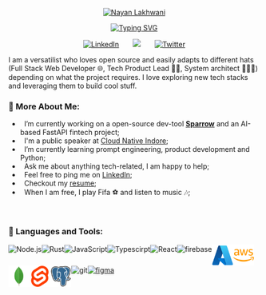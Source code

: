 <p align="center">
  <a href="https://github.com/LordNayan">
    <img src="https://github.com/LordNayan/LordNayan/assets/51285263/7cafae00-5aac-4376-8e7a-8bbfcd6e8037" alt="Nayan Lakhwani" /></a>
</p>


<p align="center">
<a href="#"><img src="https://readme-typing-svg.demolab.com?font=Fira+Code&duration=2500&pause=1000&color=F75D7E&center=true&random=true&width=435&lines=5%2B+years+of+coding+experience;Experienced+Fullstack+Developer;Always+learning+new+things;Cloud+enthusiast+and+CNCF+speaker;Open+source+contributor" alt="Typing SVG" /></a>
</p>

<!-- Social icons section -->
<p align="center">
  &#8287;&#8287;&#8287;&#8287;&#8287;
  <a href="https://www.linkedin.com/in/nayan-lakhwani/"><img width="32px" alt="LinkedIn" title="LinkedIn" src="https://i.imgur.com/yRpa1dQ.png"/></a>
  &#8287;&#8287;&#8287;&#8287;&#8287;
  <a href="https://discordapp.com/users/nayan1306" alt="Discord" title="Dev Pro Tips Discord Server"><img width="32px" src="https://i.imgur.com/OViZO8J.png"/></a>
  &#8287;&#8287;&#8287;&#8287;&#8287;
  <a href="https://twitter.com/nayandcool"><img width="32px" alt="Twitter" title="Twitter" src="https://i.imgur.com/AixJgnm.png"/></a>
  &#8287;&#8287;&#8287;&#8287;&#8287;
</p>

I am a versatilist who loves open source and easily adapts to different hats (Full Stack Web Developer 🌐, Tech Product Lead 👨‍💻, System architect 👷🏻‍♂️) depending on what the project requires. I love exploring new tech stacks and leveraging them to build cool stuff. 


### 🧐 More About Me:

- &nbsp; I’m currently working on a open-source dev-tool [**Sparrow**](https://github.com/sparrowapp-dev/sparrow-app) and an AI-based FastAPI fintech project;
- &nbsp; I'm a public speaker at [Cloud Native Indore](https://community.cncf.io/cloud-native-indore/);
- &nbsp; I’m currently learning prompt engineering, product development and Python; 
- &nbsp; Ask me about anything tech-related, I am happy to help;
- &nbsp; Feel free to ping me on [LinkedIn](https://www.linkedin.com/in/nayan-lakhwani/);
- &nbsp; Checkout my [resume](https://drive.google.com/file/d/1RkJXetQdxocPVcDT1dmKxCqK7ZT0thPM/view?usp=sharing);
- &nbsp; When I am free, I play Fifa ⚽ and listen to music 🎶;

<br>



### 🔨 Languages and Tools:
<a href="https://nodejs.org" target="_blank"><img align="left" alt="Node.js" height ="42px" src="https://raw.githubusercontent.com/rahul-jha98/github_readme_icons/main/language_and_tools/square/node/node.svg"></a>


<a href="https://www.rust-lang.org" target="_blank"><img align="left" alt="Rust" height="42px" src="https://raw.githubusercontent.com/lecepin/rust-logo/main/images/1660286946670.svg"></a>


<a href="https://developer.mozilla.org/en-US/docs/Web/JavaScript" target="_blank"> <img align="left" alt="JavaScript" height ="42px"  src="https://raw.githubusercontent.com/rahul-jha98/github_readme_icons/main/language_and_tools/square/javascript/javascript.svg"> </a>


<a href="https://www.typescriptlang.org/" target="_blank"><img align="left" alt="Typescirpt" height ="42px" src="https://raw.githubusercontent.com/rahul-jha98/github_readme_icons/main/language_and_tools/square/typescript/typescript.svg"></a>


<a href="https://reactjs.org/" target="_blank"> <img align="left" alt="React" height ="42px" src="https://raw.githubusercontent.com/rahul-jha98/github_readme_icons/main/language_and_tools/square/react/react.svg"></a>


<a href="https://firebase.google.com/" target="_blank"> <img align="left" src="https://raw.githubusercontent.com/rahul-jha98/github_readme_icons/main/language_and_tools/square/firebase/firebase.svg" alt="firebase" height ="42px"/> </a>

<a href="https://azure.microsoft.com/" target="_blank"><img align="left" alt="Azure" height="42px" src="https://raw.githubusercontent.com/devicons/devicon/master/icons/azure/azure-original.svg"></a>


<a href="https://aws.amazon.com" target="_blank"><img align="left" alt="AWS" height="42px" src="https://github.com/devicons/devicon/raw/master/icons/amazonwebservices/amazonwebservices-plain-wordmark.svg"></a>

<a href="https://www.mongodb.com/" target="_blank"><img align="left" alt="MongoDB" height="42px" src="https://raw.githubusercontent.com/devicons/devicon/master/icons/mongodb/mongodb-original.svg"></a>

<a href="https://svelte.dev/" target="_blank"><img align="left" alt="Svelte" height="42px" src="https://raw.githubusercontent.com/devicons/devicon/master/icons/svelte/svelte-original.svg"></a>

<a href="https://www.postgresql.org" target="_blank"><img align="left" alt="PostgreSQL" height="42px" src="https://raw.githubusercontent.com/devicons/devicon/master/icons/postgresql/postgresql-original.svg"></a>


<a href="https://git-scm.com/" target="_blank"> <img src="https://raw.githubusercontent.com/rahul-jha98/github_readme_icons/main/language_and_tools/square/git-scm/git-scm.svg" align="left" alt="git" height='42px'/> </a>


<a href="https://www.figma.com/" target="_blank"> <img src="https://raw.githubusercontent.com/rahul-jha98/github_readme_icons/main/language_and_tools/square/figma/figma.svg" alt="figma" height='42px'/> </a>

<br>
